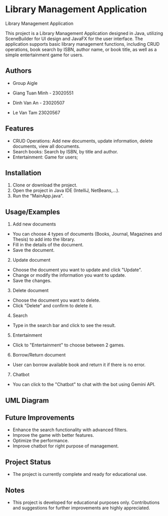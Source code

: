 
# Library Management Application



Library Management Application

This project is a Library Management Application designed in Java, utilizing SceneBuilder for UI design and JavaFX for the user interface. The application supports basic library management functions, including CRUD operations, book search by ISBN, author name, or book title, as well as a simple entertainment game for users.



## Authors
- Group Aigle

- Giang Tuan Minh - 23020551
- Dinh Van An - 23020507
- Le Van Tam 23020567



## Features

- CRUD Operations: Add new documents, update information, delete documents, view all documents.
- Search books: Search by ISBN, by title and author.
- Entertainment: Game for users;




## Installation

1. Clone or download the project.
2. Open the project in Java IDE (IntelliJ, NetBeans,...).
3. Run the "MainApp.java".
    
## Usage/Examples

1. Add new documents
- You can choose 4 types of documents (Books, Journal, Magazines and Thesis) to add into the library.
- Fill in the details of the document.
- Save the document.
2. Update document
- Choose the document you want to update and click "Update".
- Change or modify the information you want to update.
- Save the changes.
3. Delete document
- Choose the document you want to delete.
- Click "Delete" and confirm to delete it.
4. Search
- Type in the search bar and click to see the result.
5. Entertainment
- Click to "Entertainment" to choose between 2 games.
6. Borrow/Return document
- User can borrow available book and return it if there is no error.
7. Chatbot
- You can click to the "Chatbot" to chat with the bot using Gemini API.

## UML Diagram
## Future Improvements
- Enhance the search functionality with advanced filters.
- Improve the game with better features.
- Optimize the performance.
- Improve chatbot for right purpose of management.
## Project Status
- The project is currently complete and ready for educational use.


## Notes
- This project is developed for educational purposes only. Contributions and suggestions for further improvements are highly appreciated.
